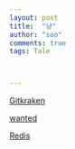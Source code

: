 ```yaml
---
layout: post
title:  "냥"
author: "soo"
comments: true
tags: Tale



---
```


[Gitkraken](https://cupjoo.tistory.com/9)

[wanted](https://www.wanted.co.kr/salary)

[Redis](https://velog.io/@hyeondev/Redis-%EB%9E%80-%EB%AC%B4%EC%97%87%EC%9D%BC%EA%B9%8C)
